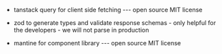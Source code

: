 - tanstack query for client side fetching --- open source MIT license

- zod to generate types and validate response schemas - only helpful for the developers - we will not parse in production

- mantine for component library --- open source MIT license

